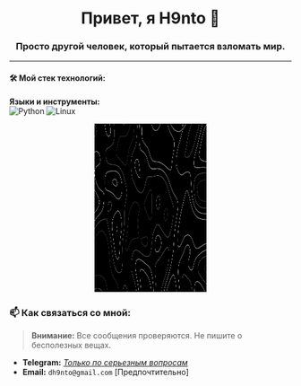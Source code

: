 
<h1 align="center">Привет, я H9nto 👋</h1>
<h3 align="center">Просто другой человек, который пытается взломать мир.</h3>


</p>

---

#### 🛠️ Мой стек технологий:
**Языки и инструменты:**  
![Python](https://img.shields.io/badge/-Python-black?style=flat-square&logo=Python)
![Linux](https://img.shields.io/badge/-Linux-black?style=flat-square&logo=linux)



 







<p align="center">
 <img width="200px" src="551850.jpg" alt="qr" width="600" height="300"/>
</p>


### 📫 Как связаться со мной:
> **Внимание:** Все сообщения проверяются. Не пишите о бесполезных вещах.


- **Telegram:** *[Только по серьезным вопросам](https://t.me/MrHento)*
- **Email:** `dh9nto@gmail.com` [Предпочтительно]


